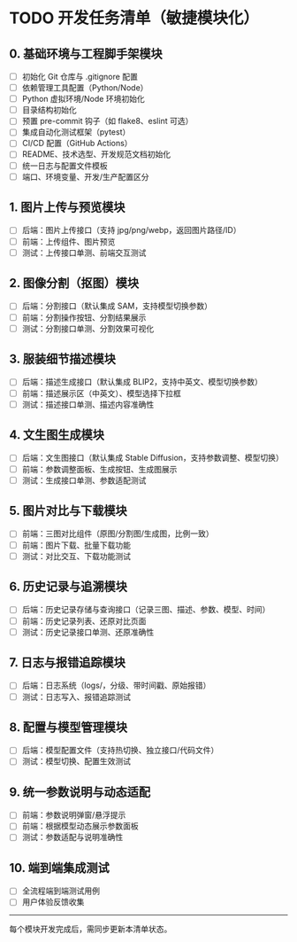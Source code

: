 # TODO 开发任务清单（敏捷模块化）

## 0. 基础环境与工程脚手架模块
- [ ] 初始化 Git 仓库与 .gitignore 配置
- [ ] 依赖管理工具配置（Python/Node）
- [ ] Python 虚拟环境/Node 环境初始化
- [ ] 目录结构初始化
- [ ] 预置 pre-commit 钩子（如 flake8、eslint 可选）
- [ ] 集成自动化测试框架（pytest）
- [ ] CI/CD 配置（GitHub Actions）
- [ ] README、技术选型、开发规范文档初始化
- [ ] 统一日志与配置文件模板
- [ ] 端口、环境变量、开发/生产配置区分

## 1. 图片上传与预览模块
- [ ] 后端：图片上传接口（支持 jpg/png/webp，返回图片路径/ID）
- [ ] 前端：上传组件、图片预览
- [ ] 测试：上传接口单测、前端交互测试

## 2. 图像分割（抠图）模块
- [ ] 后端：分割接口（默认集成 SAM，支持模型切换参数）
- [ ] 前端：分割操作按钮、分割结果展示
- [ ] 测试：分割接口单测、分割效果可视化

## 3. 服装细节描述模块
- [ ] 后端：描述生成接口（默认集成 BLIP2，支持中英文、模型切换参数）
- [ ] 前端：描述展示区（中英文）、模型选择下拉框
- [ ] 测试：描述接口单测、描述内容准确性

## 4. 文生图生成模块
- [ ] 后端：文生图接口（默认集成 Stable Diffusion，支持参数调整、模型切换）
- [ ] 前端：参数调整面板、生成按钮、生成图展示
- [ ] 测试：生成接口单测、参数适配测试

## 5. 图片对比与下载模块
- [ ] 前端：三图对比组件（原图/分割图/生成图，比例一致）
- [ ] 前端：图片下载、批量下载功能
- [ ] 测试：对比交互、下载功能测试

## 6. 历史记录与追溯模块
- [ ] 后端：历史记录存储与查询接口（记录三图、描述、参数、模型、时间）
- [ ] 前端：历史记录列表、还原对比页面
- [ ] 测试：历史记录接口单测、还原准确性

## 7. 日志与报错追踪模块
- [ ] 后端：日志系统（logs/，分级、带时间戳、原始报错）
- [ ] 测试：日志写入、报错追踪测试

## 8. 配置与模型管理模块
- [ ] 后端：模型配置文件（支持热切换、独立接口/代码文件）
- [ ] 测试：模型切换、配置生效测试

## 9. 统一参数说明与动态适配
- [ ] 前端：参数说明弹窗/悬浮提示
- [ ] 前端：根据模型动态展示参数面板
- [ ] 测试：参数适配与说明准确性

## 10. 端到端集成测试
- [ ] 全流程端到端测试用例
- [ ] 用户体验反馈收集

---
每个模块开发完成后，需同步更新本清单状态。 